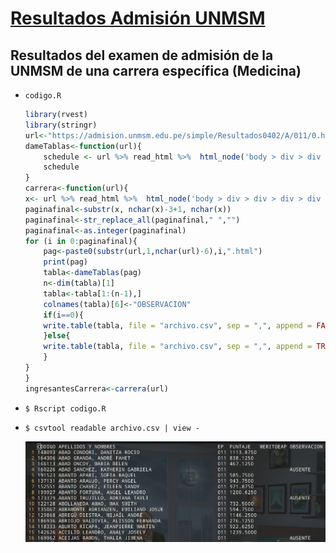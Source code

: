 # [Resultados Admisión UNMSM](https://admision.unmsm.edu.pe/simple/Resultados0402/A.html)

## Resultados del examen de admisión de la UNMSM de una carrera específica (Medicina)

* `codigo.R`

	```r
	library(rvest)
	library(stringr)
	url<-"https://admision.unmsm.edu.pe/simple/Resultados0402/A/011/0.html"
	dameTablas<-function(url){
		schedule <- url %>% read_html %>%  html_node('body > div > div > div > div > table') %>% html_table()
		schedule
	}
	carrera<-function(url){
	x<- url %>% read_html %>%  html_node('body > div > div > div > div > table > tfoot > tr > td') %>% html_text()
	paginafinal<-substr(x, nchar(x)-3+1, nchar(x))
	paginafinal<-str_replace_all(paginafinal," ","")
	paginafinal<-as.integer(paginafinal)
	for (i in 0:paginafinal){
		pag<-paste0(substr(url,1,nchar(url)-6),i,".html")
		print(pag)
		tabla<-dameTablas(pag)
		n<-dim(tabla)[1]
		tabla<-tabla[1:(n-1),]
		colnames(tabla)[6]<-"OBSERVACION"
		if(i==0){
		write.table(tabla, file = "archivo.csv", sep = ",", append = FALSE, quote = TRUE,col.names = TRUE, row.names = FALSE)
		}else{
		write.table(tabla, file = "archivo.csv", sep = ",", append = TRUE, quote = TRUE,col.names = FALSE, row.names = FALSE)
		}
	}
	}
	ingresantesCarrera<-carrera(url)
	```

* `$ Rscript codigo.R`

* `$ csvtool readable archivo.csv | view -`

	![](.img/1.png)
